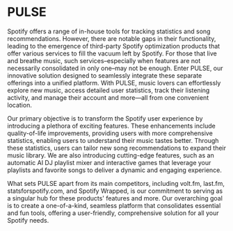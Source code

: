 # PULSE
Spotify offers a range of in-house tools for tracking statistics and song recommendations. However, there are notable gaps in their functionality, leading to the emergence of third-party Spotify optimization products that offer various services to fill the vacuum left by Spotify. For those that live and breathe music, such services–especially when features are not necessarily consolidated in only one–may not be enough.  Enter PULSE, our innovative solution designed to seamlessly integrate these separate offerings into a unified platform. With PULSE, music lovers can effortlessly explore new music, access detailed user statistics, track their listening activity, and manage their account and more—all from one convenient location. 
  
  Our primary objective is to transform the Spotify user experience by introducing a plethora of exciting features. These enhancements include quality-of-life improvements, providing users with more comprehensive statistics, enabling users to understand their music tastes better. Through these statistics, users can tailor new song recommendations to expand their music library. We are also introducing cutting-edge features, such as an automatic AI DJ playlist mixer and interactive games that leverage your playlists and favorite songs to deliver a dynamic and engaging experience.
  
  What sets PULSE apart from its main competitors, including volt.fm, last.fm, statsforspotify.com, and Spotify Wrapped, is our commitment to serving as a singular hub for these products' features and more. Our overarching goal is to create a one-of-a-kind, seamless platform that consolidates essential and fun tools, offering a user-friendly, comprehensive solution for all your Spotify needs.

